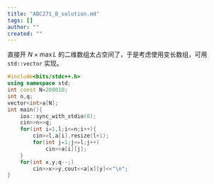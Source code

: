 ```yaml
---
title: "ABC271_B_solution.md"
tags: []
author: ""
created: ""
---
```


直接开 $N\times \max L$ 的二维数组太占空间了，于是考虑使用变长数组，可用 `std::vector` 实现。

```cpp
#include<bits/stdc++.h>
using namespace std;
int const N=200010;
int n,q;
vector<int>a[N];
int main(){
	ios::sync_with_stdio(0);
	cin>>n>>q;
	for(int i=1,l;i<=n;i++){
		cin>>l,a[i].resize(l+1);
		for(int j=1;j<=l;j++)
			cin>>a[i][j];
	}
	for(int x,y;q--;)
		cin>>x>>y,cout<<a[x][y]<<"\n";
}
```

